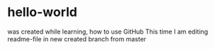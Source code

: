 # hello-world
was created while learning, how to use GitHub
This time I am editing readme-file in new created branch from master
